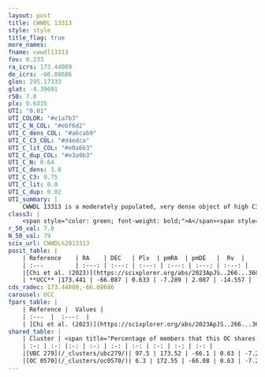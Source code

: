 ```yaml
---
layout: post
title: CWWDL 13313
style: style
title_flag: true
more_names: 
fname: cwwdl13313
fov: 0.233
ra_icrs: 173.44089
de_icrs: -66.08686
glon: 295.17333
glat: -4.39691
r50: 7.0
plx: 0.6335
UTI: "0.01"
UTI_COLOR: "#e1a7b3"
UTI_C_N_COL: "#ebf6d2"
UTI_C_dens_COL: "#a6cab9"
UTI_C_C3_COL: "#d4edca"
UTI_C_lit_COL: "#e0a6b3"
UTI_C_dup_COL: "#e3a9b3"
UTI_C_N: 0.64
UTI_C_dens: 1.0
UTI_C_C3: 0.75
UTI_C_lit: 0.0
UTI_C_dup: 0.02
UTI_summary: |
    CWWDL 13313 is a moderately populated, very dense object of high C3 quality. It was recently reported in the literature.<br><br><span style="color: #99180f; font-weight: bold;">Warning: </span>This is very likely a duplicate object, which shares a large percentage of members with at least one previously reported entry.
class3: |
    <span style="color: green; font-weight: bold;">A</span><span style="color: #FFC300; font-weight: bold;">B</span>
r_50_val: 7.0
N_50_val: 79
scix_url: CWWDL%2013313
posit_table: |
    | Reference    | RA    | DEC   | Plx  | pmRA  | pmDE   |  Rv  |
    | :---         | :---: | :---: | :---: | :---: | :---: | :---: |
    |[Chi et al. (2023)](https://scixplorer.org/abs/2023ApJS..266...36C) | 173.402 | -66.081 | 0.643 | -7.313 | 2.097 | -16.793 |
    | **UCC** |173.441 | -66.087 | 0.633 | -7.289 | 2.087 | -14.557 | 
cds_radec: 173.44089,-66.08686
carousel: UCC
fpars_table: |
    | Reference |  Values |
    | :---  |  :---:  |
    | [Chi et al. (2023)](https://scixplorer.org/abs/2023ApJS..266...36C) | `logAge=7.76, Z=0.27` |
shared_table: |
    | Cluster | <span title="Percentage of members that this OC shares with the ones listed">%</span>   | RA   | DEC   | Plx   | pmRA  | pmDE  | Rv | UTI |
    | :-: | :-: |:-: | :-: | :-: | :-: | :-: | :-: | :-: |
    |[UBC 279](/_clusters/ubc279/)| 97.5 | 173.52 | -66.1 | 0.63 | -7.29 | 2.07 | -13.09 |0.7 |
    |[OC 0570](/_clusters/oc0570/)| 6.3 | 172.55 | -66.08 | 0.63 | -7.22 | 2.21 | -12.67 |0.14 |
---
```

